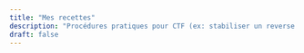 ```yaml
---
title: "Mes recettes"
description: "Procédures pratiques pour CTF (ex: stabiliser un reverse shell)."
draft: false
---
```


